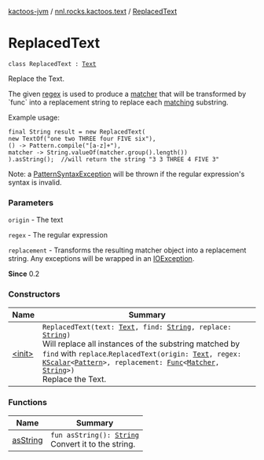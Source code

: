 [kactoos-jvm](../../index.md) / [nnl.rocks.kactoos.text](../index.md) / [ReplacedText](./index.md)

# ReplacedText

`class ReplacedText : `[`Text`](../../nnl.rocks.kactoos/-text/index.md)

Replace the Text.

The given [regex](http://docs.oracle.com/javase/8/docs/api/java/util/regex/Pattern.html) is used to produce a
[matcher](http://docs.oracle.com/javase/8/docs/api/java/util/regex/Pattern.html#matcher(java.lang.CharSequence)) that will be
transformed by `func` into a replacement string to replace each
[matching](http://docs.oracle.com/javase/8/docs/api/java/util/regex/Matcher.html#find()) substring.

Example usage:

```
final String result = new ReplacedText(
new TextOf("one two THREE four FIVE six"),
() -> Pattern.compile("[a-z]+"),
matcher -> String.valueOf(matcher.group().length())
).asString();  //will return the string "3 3 THREE 4 FIVE 3"
```

Note: a [PatternSyntaxException](http://docs.oracle.com/javase/8/docs/api/java/util/regex/PatternSyntaxException.html) will be thrown if the
regular expression's syntax is invalid.

### Parameters

`origin` - The text

`regex` - The regular expression

`replacement` - Transforms the resulting matcher object into a replacement
string. Any exceptions will be wrapped in an [IOException](http://docs.oracle.com/javase/8/docs/api/java/io/IOException.html).

**Since**
0.2

### Constructors

| Name | Summary |
|---|---|
| [&lt;init&gt;](-init-.md) | `ReplacedText(text: `[`Text`](../../nnl.rocks.kactoos/-text/index.md)`, find: `[`String`](https://kotlinlang.org/api/latest/jvm/stdlib/kotlin/-string/index.html)`, replace: `[`String`](https://kotlinlang.org/api/latest/jvm/stdlib/kotlin/-string/index.html)`)`<br>Will replace all instances of the substring matched by `find` with `replace`.`ReplacedText(origin: `[`Text`](../../nnl.rocks.kactoos/-text/index.md)`, regex: `[`KScalar`](../../nnl.rocks.kactoos/-k-scalar.md)`<`[`Pattern`](http://docs.oracle.com/javase/8/docs/api/java/util/regex/Pattern.html)`>, replacement: `[`Func`](../../nnl.rocks.kactoos/-func/index.md)`<`[`Matcher`](http://docs.oracle.com/javase/8/docs/api/java/util/regex/Matcher.html)`, `[`String`](https://kotlinlang.org/api/latest/jvm/stdlib/kotlin/-string/index.html)`>)`<br>Replace the Text. |

### Functions

| Name | Summary |
|---|---|
| [asString](as-string.md) | `fun asString(): `[`String`](https://kotlinlang.org/api/latest/jvm/stdlib/kotlin/-string/index.html)<br>Convert it to the string. |

